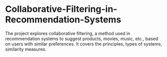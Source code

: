 # Collaborative-Filtering-in-Recommendation-Systems
The project explores collaborative filtering, a method used in recommendation systems to suggest products, movies, music, etc., based on users with similar preferences. It covers the principles, types of systems, similarity measures.
